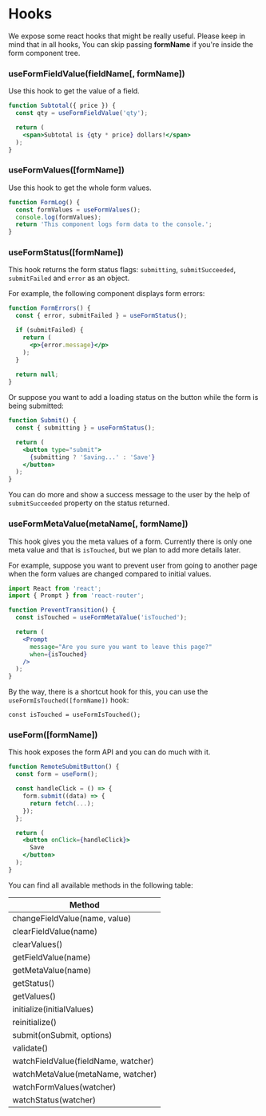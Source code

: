 # Hooks

We expose some react hooks that might be really useful.
Please keep in mind that in all hooks, You can skip passing **formName** if you're inside the form component tree.


### useFormFieldValue(fieldName[, formName])

Use this hook to get the value of a field.

```jsx harmony
function Subtotal({ price }) {
  const qty = useFormFieldValue('qty');

  return (
    <span>Subtotal is {qty * price} dollars!</span>
  );
}
```


### useFormValues([formName])

Use this hook to get the whole form values.

```jsx harmony
function FormLog() {
  const formValues = useFormValues();
  console.log(formValues);
  return 'This component logs form data to the console.';
}
```


### useFormStatus([formName])

This hook returns the form status flags: `submitting`, `submitSucceeded`, `submitFailed` and `error` as an object.

For example, the following component displays form errors:

```jsx harmony
function FormErrors() {
  const { error, submitFailed } = useFormStatus();

  if (submitFailed) {
    return (
      <p>{error.message}</p>
    );
  }
  
  return null;
}
```

Or suppose you want to add a loading status on the button while the form is being submitted:

```jsx harmony
function Submit() {
  const { submitting } = useFormStatus();

  return (
    <button type="submit">
      {submitting ? 'Saving...' : 'Save'}
    </button>
  );
}
```

You can do more and show a success message to the user by the help of `submitSucceeded` property on the status returned.


### useFormMetaValue(metaName[, formName])

This hook gives you the meta values of a form. Currently there is only one meta value and that is `isTouched`, but we plan to add more details later.

For example, suppose you want to prevent user from going to another page when the form values are changed compared to initial values.

```jsx harmony
import React from 'react';
import { Prompt } from 'react-router';

function PreventTransition() {
  const isTouched = useFormMetaValue('isTouched');

  return (
    <Prompt
      message="Are you sure you want to leave this page?"
      when={isTouched}
    />
  );
}
```

By the way, there is a shortcut hook for this, you can use the `useFormIsTouched([formName])` hook:

```
const isTouched = useFormIsTouched();
```


### useForm([formName])

This hook exposes the form API and you can do much with it.

```jsx harmony
function RemoteSubmitButton() {
  const form = useForm();

  const handleClick = () => {
    form.submit((data) => {
      return fetch(...);
    });
  };

  return (
    <button onClick={handleClick}>
      Save
    </button>
  );
}
```

You can find all available methods in the following table:

| Method                              |
| ----------------------------------- |
| changeFieldValue(name, value)       |
| clearFieldValue(name)               |
| clearValues()                       |
| getFieldValue(name)                 |
| getMetaValue(name)                  |
| getStatus()                         |
| getValues()                         |
| initialize(initialValues)           |
| reinitialize()                      |
| submit(onSubmit, options)           |
| validate()                          |
| watchFieldValue(fieldName, watcher) |
| watchMetaValue(metaName, watcher)   |
| watchFormValues(watcher)            |
| watchStatus(watcher)                |
